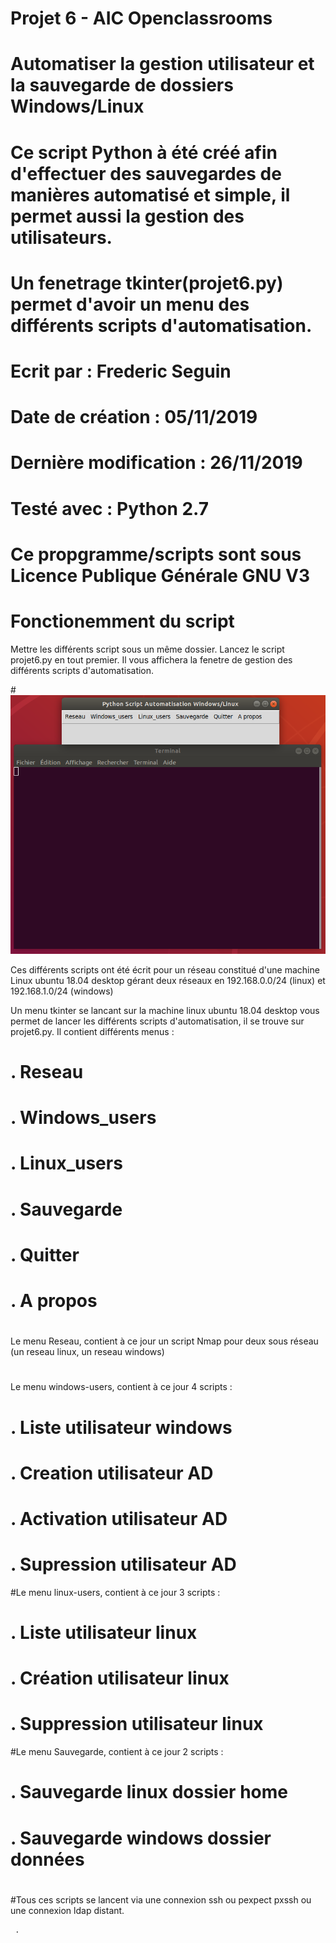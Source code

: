 # Projet 6 - AIC Openclassrooms
#
# Automatiser la gestion utilisateur et la sauvegarde de dossiers Windows/Linux    
# 
#
#
# Ce script Python à été créé afin d'effectuer des sauvegardes de manières automatisé et simple, il permet aussi la gestion des utilisateurs.                                                    
# Un fenetrage tkinter(projet6.py) permet d'avoir un menu des différents scripts d'automatisation.
#                                                                                                 
#                                                                                                 
# Ecrit par : Frederic Seguin
#                                  
# Date de création : 05/11/2019
#
# Dernière modification : 26/11/2019
#
# Testé avec : Python 2.7                                                                         
#                                                                                                 
# Ce propgramme/scripts sont sous Licence Publique Générale GNU V3
#
#
#
# Fonctionemment du script
Mettre les différents script sous un même dossier.
Lancez le script projet6.py en tout premier. Il vous affichera la fenetre de gestion des différents scripts d'automatisation.

#![ScreenShot](https://github.com/fred27400/python-p6/blob/master/photo/menu.png)

Ces différents scripts ont été écrit pour un réseau constitué d'une machine Linux ubuntu 18.04 desktop gérant deux réseaux en 192.168.0.0/24 (linux) et 192.168.1.0/24 (windows)

Un menu tkinter se lancant sur la machine linux ubuntu 18.04 desktop vous permet de lancer les différents scripts d'automatisation, il se trouve sur projet6.py. Il contient différents menus :
# .  Reseau
# .  Windows_users
# .  Linux_users
# .  Sauvegarde
# .  Quitter
# .  A propos
#      
Le menu Reseau, contient à ce jour un script Nmap pour deux sous réseau (un reseau linux, un reseau windows)
#
Le menu windows-users, contient à ce jour 4 scripts :
# . Liste utilisateur windows
# . Creation utilisateur AD 
# . Activation utilisateur AD
# . Supression utilisateur AD
#Le menu linux-users, contient à ce jour 3 scripts :
# . Liste utilisateur linux
# . Création utilisateur linux
# . Suppression utilisateur linux
#Le menu Sauvegarde, contient à ce jour 2 scripts :
# . Sauvegarde linux dossier home
# . Sauvegarde windows dossier données
#     
#Tous ces scripts se lancent via une connexion ssh ou pexpect pxssh ou une connexion ldap distant.



     
     . 

